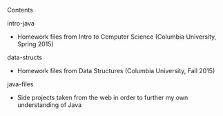 Contents

intro-java
- Homework files from Intro to Computer Science (Columbia University, Spring 2015)

data-structs
- Homework files from Data Structures (Columbia University, Fall 2015)

java-files
- Side projects taken from the web in order to further my own understanding of Java
